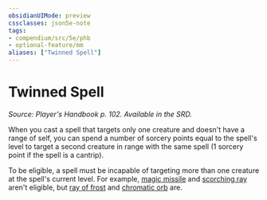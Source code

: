 ```yaml
---
obsidianUIMode: preview
cssclasses: json5e-note
tags:
- compendium/src/5e/phb
- optional-feature/mm
aliases: ["Twinned Spell"]
---
```

# Twinned Spell
*Source: Player's Handbook p. 102. Available in the SRD.* 

When you cast a spell that targets only one creature and doesn't have a range of self, you can spend a number of sorcery points equal to the spell's level to target a second creature in range with the same spell (1 sorcery point if the spell is a cantrip).

To be eligible, a spell must be incapable of targeting more than one creature at the spell's current level. For example, [magic missile](../spells/magic-missile.md#) and [scorching ray](../spells/scorching-ray.md#) aren't eligible, but [ray of frost](../spells/ray-of-frost.md#) and [chromatic orb](../spells/chromatic-orb.md#) are.